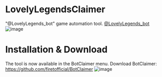 # LovelyLegendsClaimer
"@LovelyLegends_bot" game automation tool.
[@LovelyLegends_bot](https://t.me/LovelyLegends_bot/start?startapp=kentId874616182)
![image](https://github.com/user-attachments/assets/0b675824-df87-41c4-af33-8ad29b150457)

# Installation & Download

The tool is now available in the BotClaimer menu.
Download BotClaimer: https://github.com/firetofficial/BotClaimer
![image](https://github.com/user-attachments/assets/ed9cc67b-64b9-4695-be6c-c33431225fe7)

